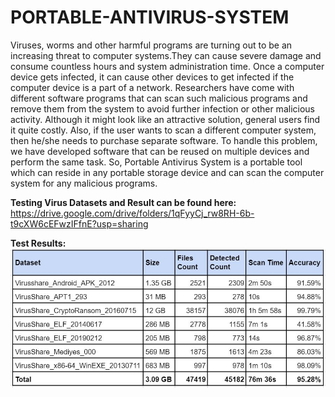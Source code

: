 # PORTABLE-ANTIVIRUS-SYSTEM

Viruses, worms and other harmful programs are turning out to be an increasing threat to computer systems.They can cause severe damage and consume countless hours and system administration time. Once a computer device gets infected, it can cause other devices to get infected if the computer device is a part of a network. Researchers have come with different software programs that can scan such malicious programs and remove them from the system to avoid further infection or other malicious activity. Although it might look like an attractive solution, general users find it quite costly. Also, if the user wants to scan a different computer system, then he/she needs to purchase separate software. To handle this problem, we have developed software that can be reused on multiple devices and perform the same task. So, Portable Antivirus System is a portable tool which can reside in any portable storage device and can scan the computer system for any malicious programs.

**Testing Virus Datasets and Result can be found here:**
https://drive.google.com/drive/folders/1qFyyCj_rw8RH-6b-t9cXW6cEFwzIFfnE?usp=sharing

**Test Results:**
![enter image description here](https://raw.githubusercontent.com/AkshayChavan7/PORTABLE-ANTIVIRUS-SYSTEM/master/Screenshots/Experiment%20Results.JPG)

